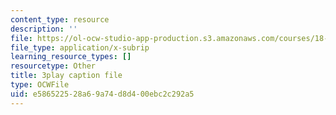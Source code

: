 ```yaml
---
content_type: resource
description: ''
file: https://ol-ocw-studio-app-production.s3.amazonaws.com/courses/18-06sc-linear-algebra-fall-2011/e586522528a69a74d8d400ebc2c292a5_MMWqGD4Urso.srt
file_type: application/x-subrip
learning_resource_types: []
resourcetype: Other
title: 3play caption file
type: OCWFile
uid: e5865225-28a6-9a74-d8d4-00ebc2c292a5
---
```

